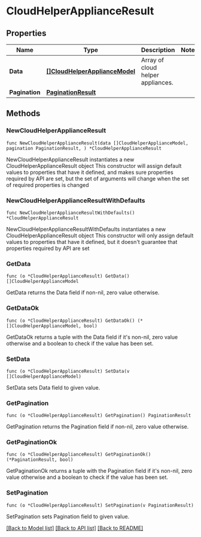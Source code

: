 # CloudHelperApplianceResult

## Properties

Name | Type | Description | Notes
------------ | ------------- | ------------- | -------------
**Data** | [**[]CloudHelperApplianceModel**](CloudHelperApplianceModel.md) | Array of cloud helper appliances. | 
**Pagination** | [**PaginationResult**](PaginationResult.md) |  | 

## Methods

### NewCloudHelperApplianceResult

`func NewCloudHelperApplianceResult(data []CloudHelperApplianceModel, pagination PaginationResult, ) *CloudHelperApplianceResult`

NewCloudHelperApplianceResult instantiates a new CloudHelperApplianceResult object
This constructor will assign default values to properties that have it defined,
and makes sure properties required by API are set, but the set of arguments
will change when the set of required properties is changed

### NewCloudHelperApplianceResultWithDefaults

`func NewCloudHelperApplianceResultWithDefaults() *CloudHelperApplianceResult`

NewCloudHelperApplianceResultWithDefaults instantiates a new CloudHelperApplianceResult object
This constructor will only assign default values to properties that have it defined,
but it doesn't guarantee that properties required by API are set

### GetData

`func (o *CloudHelperApplianceResult) GetData() []CloudHelperApplianceModel`

GetData returns the Data field if non-nil, zero value otherwise.

### GetDataOk

`func (o *CloudHelperApplianceResult) GetDataOk() (*[]CloudHelperApplianceModel, bool)`

GetDataOk returns a tuple with the Data field if it's non-nil, zero value otherwise
and a boolean to check if the value has been set.

### SetData

`func (o *CloudHelperApplianceResult) SetData(v []CloudHelperApplianceModel)`

SetData sets Data field to given value.


### GetPagination

`func (o *CloudHelperApplianceResult) GetPagination() PaginationResult`

GetPagination returns the Pagination field if non-nil, zero value otherwise.

### GetPaginationOk

`func (o *CloudHelperApplianceResult) GetPaginationOk() (*PaginationResult, bool)`

GetPaginationOk returns a tuple with the Pagination field if it's non-nil, zero value otherwise
and a boolean to check if the value has been set.

### SetPagination

`func (o *CloudHelperApplianceResult) SetPagination(v PaginationResult)`

SetPagination sets Pagination field to given value.



[[Back to Model list]](../README.md#documentation-for-models) [[Back to API list]](../README.md#documentation-for-api-endpoints) [[Back to README]](../README.md)



